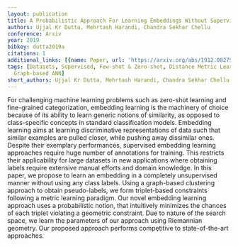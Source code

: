 ```yaml
---
layout: publication
title: A Probabilistic Approach For Learning Embeddings Without Supervision
authors: Ujjal Kr Dutta, Mehrtash Harandi, Chandra Sekhar Chellu
conference: Arxiv
year: 2019
bibkey: dutta2019a
citations: 1
additional_links: [{name: Paper, url: 'https://arxiv.org/abs/1912.08275'}]
tags: [Datasets, Supervised, Few-shot & Zero-shot, Distance Metric Learning, Unsupervised,
  Graph-based ANN]
short_authors: Ujjal Kr Dutta, Mehrtash Harandi, Chandra Sekhar Chellu
---
```

For challenging machine learning problems such as zero-shot learning and
fine-grained categorization, embedding learning is the machinery of choice
because of its ability to learn generic notions of similarity, as opposed to
class-specific concepts in standard classification models. Embedding learning
aims at learning discriminative representations of data such that similar
examples are pulled closer, while pushing away dissimilar ones. Despite their
exemplary performances, supervised embedding learning approaches require huge
number of annotations for training. This restricts their applicability for
large datasets in new applications where obtaining labels require extensive
manual efforts and domain knowledge. In this paper, we propose to learn an
embedding in a completely unsupervised manner without using any class labels.
Using a graph-based clustering approach to obtain pseudo-labels, we form
triplet-based constraints following a metric learning paradigm. Our novel
embedding learning approach uses a probabilistic notion, that intuitively
minimizes the chances of each triplet violating a geometric constraint. Due to
nature of the search space, we learn the parameters of our approach using
Riemannian geometry. Our proposed approach performs competitive to
state-of-the-art approaches.